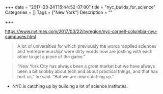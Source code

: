 +++
date = "2017-03-24T15:44:52-07:00"
title = "nyc_builds_for_science"
Categories = []
Tags = ["New York"]
Description = ""

+++

https://www.nytimes.com/2017/03/22/nyregion/nyc-cornell-columbia-nyu-campuses.html

> A lot of universities for which previously the words ‘applied sciences’
> and ‘entrepreneurship’ were dirty words now are jostling with each other to
> get a piece of the game.”

> “New York City has always been a great market but we have always been a
> bit snobby about tech and about practical things, and that has hurt us,”
> he said. “But we are now catching up.”

* NYC is catching up by building a lot of science institutes.
